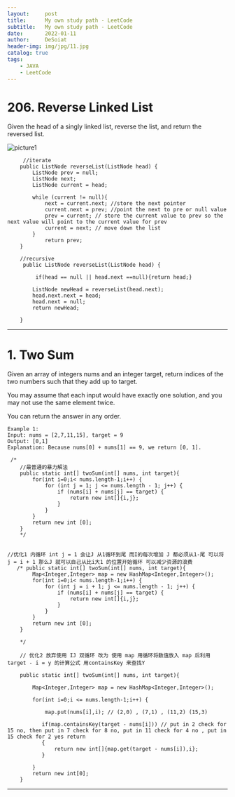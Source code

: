 ```yaml
---
layout:     post
title:      My own study path - LeetCode
subtitle:   My own study path - LeetCode
date:       2022-01-11
author:     DeSoiat
header-img: img/jpg/11.jpg
catalog: true
tags: 
    - JAVA
    - LeetCode
---
```



# 206. Reverse Linked List

Given the head of a singly linked list, reverse the list, and return the reversed list.

![picture1](https://assets.leetcode.com/uploads/2021/02/19/rev1ex1.jpg)

```
     //iterate
    public ListNode reverseList(ListNode head) {
        ListNode prev = null; 
        ListNode next;
        ListNode current = head;

        while (current != null){
            next = current.next; //store the next pointer
            current.next = prev; //point the next to pre or null value 
            prev = current; // store the current value to prev so the next value will point to the current value for prev
            current = next; // move down the list
        }
            return prev; 
    }
    
    //recursive
     public ListNode reverseList(ListNode head) {
        
         if(head == null || head.next ==null){return head;} 
     
        ListNode newHead = reverseList(head.next); 
        head.next.next = head;
        head.next = null;
        return newHead;
        
    }
```

---

# 1. Two Sum

Given an array of integers nums and an integer target, return indices of the two numbers such that they add up to target.

You may assume that each input would have exactly one solution, and you may not use the same element twice.

You can return the answer in any order.

```
Example 1:
Input: nums = [2,7,11,15], target = 9
Output: [0,1]
Explanation: Because nums[0] + nums[1] == 9, we return [0, 1].
```

```
 /*
    //最普通的暴力解法
    public static int[] twoSum(int[] nums, int target){
        for(int i=0;i< nums.length-1;i++) {
            for (int j = 1; j <= nums.length - 1; j++) {
                if (nums[i] + nums[j] == target) {
                    return new int[]{i,j};
                }
            }
        }
        return new int [0];
    }
    */


//优化1 内循环 int j = 1 会让J 从1循环到尾 而I的每次增加 J 都必须从1-尾 可以将 j = i + 1 那么J 就可以自己从比i大1 的位置开始循环 可以减少资源的浪费
   /* public static int[] twoSum(int[] nums, int target){
        Map<Integer,Integer> map = new HashMap<Integer,Integer>();
        for(int i=0;i< nums.length-1;i++) {
            for (int j = i + 1; j <= nums.length - 1; j++) {
                if (nums[i] + nums[j] == target) {
                    return new int[]{i,j};
                }
            }
        }
        return new int [0];
    }

    */

    // 优化2 放弃使用 IJ 双循环 改为 使用 map 用循环将数值放入 map 后利用 target - i = y 的计算公式 用containsKey 来查找Y

    public static int[] twoSum(int[] nums, int target){

        Map<Integer,Integer> map = new HashMap<Integer,Integer>();

        for(int i=0;i <= nums.length-1;i++) {
            
            map.put(nums[i],i); // (2,0) , (7,1) , (11,2) (15,3)

           if(map.containsKey(target - nums[i])) // put in 2 check for 15 no, then put in 7 check for 8 no, put in 11 check for 4 no , put in 15 check for 2 yes return
           { 
               return new int[]{map.get(target - nums[i]),i}; 
           }

        }
        return new int[0];
    }

```

---







